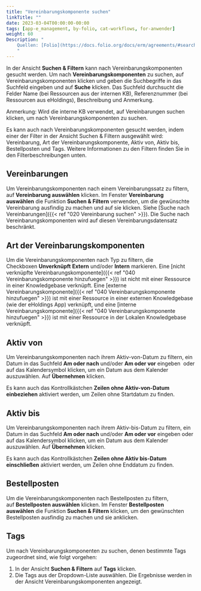```yaml
---
title: "Vereinbarungskomponente suchen"
linkTitle: ""
date: 2023-03-04T00:00:00-00:00
tags: [app-e_management, by-folio, cat-workflows, for-anwender]
weight: 60
Description: "
    Quellen: [Folio](https://docs.folio.org/docs/erm/agreements/#searching-for-agreement-lines) <!-- & [GBV](https://info.gebev.de/display/FOLIOGBVEXTERN/Folio:+Vereinbarungskomponente+suchen) -->
    "
---
```


In der Ansicht **Suchen & Filtern** kann nach Vereinbarungskomponenten gesucht werden. Um nach **Vereinbarungskomponenten** zu suchen, auf Vereinbarungskomponenten klicken und geben die Suchbegriffe in das Suchfeld eingeben und auf **Suche** klicken. Das Suchfeld durchsucht die Felder Name (bei Ressourcen aus der internen KB), Referenznummer (bei Ressourcen aus eHoldings), Beschreibung und Anmerkung.

Anmerkung: Wird die interne KB verwendet, auf Vereinbarungen suchen klicken, um nach Vereinbarungskomponenten zu suchen.

Es kann auch nach Vereinbarungskomponenten gesucht werden, indem einer der Filter in der Ansicht Suchen & Filtern ausgewählt wird: Vereinbarung, Art der Vereinbarungskomponente, Aktiv von, Aktiv bis, Bestellposten und Tags. Weitere Informationen zu den Filtern finden Sie in den Filterbeschreibungen unten.

## Vereinbarungen

Um Vereinbarungskomponenten nach einem Vereinbarungssatz zu filtern, auf **Vereinbarung auswählen** klicken. Im Fenster **Vereinbarung auswählen** die Funktion **Suchen & Filtern** verwenden, um die gewünschte Vereinbarung ausfindig zu machen und auf sie klicken. Siehe [Suche nach Vereinbarungen]({{< ref "020 Vereinbarung suchen" >}}). Die Suche nach Vereinbarungskomponenten wird auf diesen Vereinbarungsdatensatz beschränkt.

## Art der Vereinbarungskomponenten

Um die Vereinbarungskomponenten nach Typ zu filtern, die Checkboxen **Unverknüpft** **Extern** und/oder **Intern** markieren. Eine [nicht verknüpfte Vereinbarungskomponente]({{< ref "040 Vereinbarungskomponente hinzufuegen" >}}) ist nicht mit einer Ressource in einer Knowledgebase verknüpft. Eine [externe Vereinbarungskomponente]({{< ref "040 Vereinbarungskomponente hinzufuegen" >}}) ist mit einer Ressource in einer externen Knowledgebase (wie der eHoldings App) verknüpft, und eine [interne Vereinbarungskomponente]({{< ref "040 Vereinbarungskomponente hinzufuegen" >}}) ist mit einer Ressource in der Lokalen Knowledgebase verknüpft.

## Aktiv von

Um Vereinbarungskomponenten nach ihrem Aktiv-von-Datum zu filtern, ein Datum in das Suchfeld **Am oder nach** und/oder **Am oder vor** eingeben  oder auf das Kalendersymbol klicken, um ein Datum aus dem Kalender auszuwählen. Auf **Übernehmen** klicken.

Es kann auch das Kontrollkästchen **Zeilen ohne Aktiv-von-Datum einbeziehen** aktiviert werden, um Zeilen ohne Startdatum zu finden.

## Aktiv bis

Um Vereinbarungskomponenten nach ihrem Aktiv-bis-Datum zu filtern, ein Datum in das Suchfeld **Am oder nach** und/oder **Am oder vor** eingeben oder auf das Kalendersymbol klicken, um ein Datum aus dem Kalender auszuwählen. Auf **Übernehmen** klicken.

Es kann auch das Kontrollkästchen **Zeilen ohne Aktiv bis-Datum einschließen** aktiviert werden, um Zeilen ohne Enddatum zu finden.

## Bestellposten

Um die Vereinbarungskomponenten nach Bestellposten zu filtern, auf **Bestellposten auswählen** klicken. Im Fenster **Bestellposten auswählen** die Funktion **Suchen & Filtern** klicken, um den gewünschten Bestellposten ausfindig zu machen und sie anklicken.

## Tags

Um nach Vereinbarungskomponenten zu suchen, denen bestimmte Tags zugeordnet sind, wie folgt vorgehen:

1.  In der Ansicht **Suchen & Filtern** auf **Tags** klicken.
2.  Die Tags aus der Dropdown-Liste auswählen. Die Ergebnisse werden in der Ansicht Vereinbarungskomponenten angezeigt.
